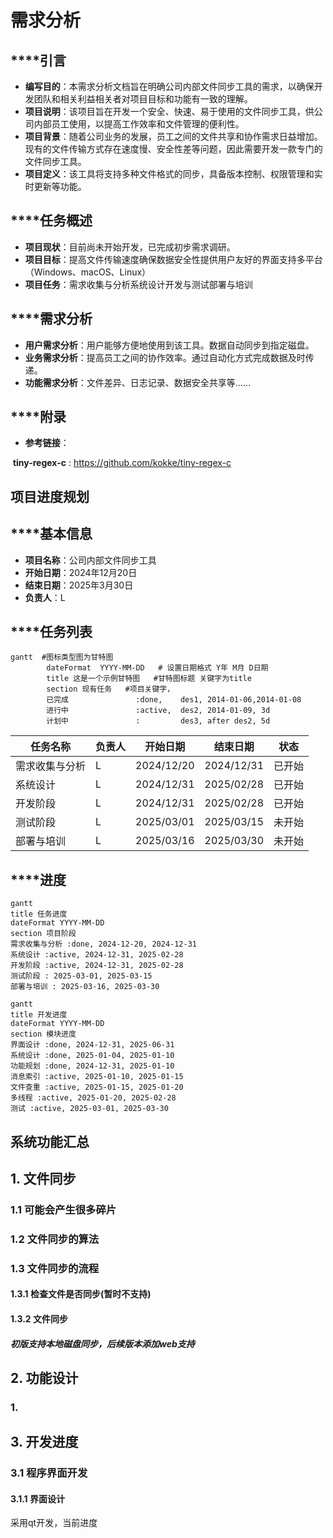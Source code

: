 # 需求分析
## ****引言

- **编写目的**：本需求分析文档旨在明确公司内部文件同步工具的需求，以确保开发团队和相关利益相关者对项目目标和功能有一致的理解。
- **项目说明**：该项目旨在开发一个安全、快速、易于使用的文件同步工具，供公司内部员工使用，以提高工作效率和文件管理的便利性。
- **项目背景**：随着公司业务的发展，员工之间的文件共享和协作需求日益增加。现有的文件传输方式存在速度慢、安全性差等问题，因此需要开发一款专门的文件同步工具。
- **项目定义**：该工具将支持多种文件格式的同步，具备版本控制、权限管理和实时更新等功能。

## ****任务概述

- **项目现状**：目前尚未开始开发，已完成初步需求调研。
- **项目目标**：提高文件传输速度确保数据安全性提供用户友好的界面支持多平台（Windows、macOS、Linux）
- **项目任务**：需求收集与分析系统设计开发与测试部署与培训

## ****需求分析

- **用户需求分析**：用户能够方便地使用到该工具。数据自动同步到指定磁盘。
- **业务需求分析**：提高员工之间的协作效率。通过自动化方式完成数据及时传递。
- **功能需求分析**：文件差异、日志记录、数据安全共享等……

## ****附录

- **参考链接**：

​	**tiny-regex-c** : https://github.com/kokke/tiny-regex-c





## 项目进度规划

## ****基本信息

- **项目名称**：公司内部文件同步工具
- **开始日期**：2024年12月20日
- **结束日期**：2025年3月30日
- **负责人**：L

## ****任务列表

```mermaid
gantt  #图标类型图为甘特图
        dateFormat  YYYY-MM-DD   # 设置日期格式 Y年 M月 D日期
        title 这是一个示例甘特图   #甘特图标题 关键字为title
        section 现有任务   #项目关键字，
        已完成               :done,    des1, 2014-01-06,2014-01-08
        进行中               :active,  des2, 2014-01-09, 3d
        计划中               :         des3, after des2, 5d
```

| 任务名称       | 负责人 | 开始日期   | 结束日期   | 状态   |
| -------------- | ------ | ---------- | ---------- | ------ |
| 需求收集与分析 | L      | 2024/12/20 | 2024/12/31 | 已开始 |
| 系统设计       | L      | 2024/12/31 | 2025/02/28 | 已开始 |
| 开发阶段       | L      | 2024/12/31 | 2025/02/28 | 已开始 |
| 测试阶段       | L      | 2025/03/01 | 2025/03/15 | 未开始 |
| 部署与培训     | L      | 2025/03/16 | 2025/03/30 | 未开始 |

## ****进度



```mermaid
gantt
title 任务进度
dateFormat YYYY-MM-DD
section 项目阶段
需求收集与分析 :done, 2024-12-20, 2024-12-31
系统设计 :active, 2024-12-31, 2025-02-28
开发阶段 :active, 2024-12-31, 2025-02-28
测试阶段 : 2025-03-01, 2025-03-15
部署与培训 : 2025-03-16, 2025-03-30

```

```mermaid
gantt
title 开发进度
dateFormat YYYY-MM-DD
section 模块进度
界面设计 :done, 2024-12-31, 2025-06-31
系统设计 :done, 2025-01-04, 2025-01-10
功能规划 :done, 2024-12-31, 2025-01-10
消息索引 :active, 2025-01-10, 2025-01-15
文件查重 :active, 2025-01-15, 2025-01-20
多线程 :active, 2025-01-20, 2025-02-28
测试 :active, 2025-03-01, 2025-03-30
```





## 系统功能汇总



## 1. 文件同步
### 1.1 可能会产生很多碎片  

### 1.2 文件同步的算法  

### 1.3 文件同步的流程
#### 1.3.1 检查文件是否同步(暂时不支持)
#### 1.3.2 文件同步
##### 初版支持本地磁盘同步，后续版本添加web支持

## 2. 功能设计
### 1. 

## 3. 开发进度
### 3.1 程序界面开发
#### 3.1.1 界面设计
采用qt开发，当前进度



